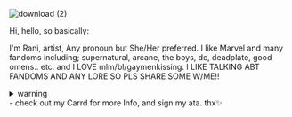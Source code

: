 

![download (2)](https://github.com/user-attachments/assets/c563ae75-92fc-472c-9483-f53a19503a40)


Hi, hello, so basically:

I'm Rani, artist, Any pronoun but She/Her preferred. I like Marvel and many fandoms including; supernatural, arcane, the boys, dc, deadplate, good omens.. etc. and I LOVE mlm/bl/gaymenkissing. I LIKE TALKING ABT FANDOMS AND ANY LORE SO PLS SHARE SOME W/ME!! <details>
  <summary>warning</summary>

  ```
i will ship any male characters i see so beware😈
i have bad mental health and will prolly be offensive. pls ignore if i did.
  ```
</details>
- check out my Carrd for more Info, and sign my ata. thx✨

<!---
RANEESTARX/RANEESTARX is a ✨ special ✨ repository because its `README.md` (this file) appears on your GitHub profile.
You can click the Preview link to take a look at your changes.
--->
